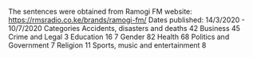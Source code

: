 


The sentences were obtained from Ramogi FM website: https://rmsradio.co.ke/brands/ramogi-fm/ 
Dates published: 14/3/2020 - 10/7/2020
Categories
Accidents, disasters and deaths	42
Business	45
Crime and Legal	3
Education 16	7
Gender	82
Health	68
Politics and Government	7
Religion	11
Sports, music and entertainment	8
